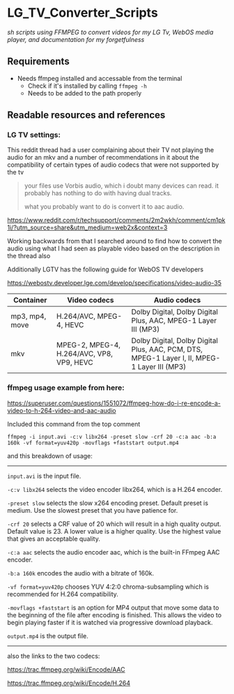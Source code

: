 # LG_TV_Converter_Scripts
_sh scripts using FFMPEG to convert videos for my LG Tv, WebOS media player, and documentation for my forgetfulness_

## Requirements
- Needs ffmpeg installed and accessable from the terminal
    - Check if it's installed by calling `ffmpeg -h`
    - Needs to be added to the path properly

## Readable resources and references

### LG TV settings:

This reddit thread had a user complaining about their TV not playing the audio for an mkv and a number of recommendations in it about the compatibility of certain types of audio codecs that were not supported by the tv
> your files use Vorbis audio, which i doubt many devices can read. it probably has nothing to do with having dual tracks.
>
> what you probably want to do is convert it to aac audio.


https://www.reddit.com/r/techsupport/comments/2m2wkh/comment/cm1pk1i/?utm_source=share&utm_medium=web2x&context=3

Working backwards from that I searched around to find how to convert the audio using what I had seen as playable video based on the description in the thread also

Additionally LGTV has the following guide for WebOS TV developers

https://webostv.developer.lge.com/develop/specifications/video-audio-35

|Container|Video codecs|Audio codecs|
|---|---|---|
|mp3, mp4, move|H.264/AVC, MPEG-4, HEVC| Dolby Digital, Dolby Digital Plus, AAC, MPEG-1 Layer III (MP3)|
|mkv|MPEG-2, MPEG-4, H.264/AVC, VP8, VP9, HEVC|Dolby Digital, Dolby Digital Plus, AAC, PCM, DTS, MPEG-1 Layer I, II, MPEG-1 Layer III (MP3)|

### ffmpeg usage example from here:

https://superuser.com/questions/1551072/ffmpeg-how-do-i-re-encode-a-video-to-h-264-video-and-aac-audio

Included this command from the top comment

`ffmpeg -i input.avi -c:v libx264 -preset slow -crf 20 -c:a aac -b:a 160k -vf format=yuv420p -movflags +faststart output.mp4`

and this breakdown of usage:

---

`input.avi` is the input file.

`-c:v libx264` selects the video encoder libx264, which is a H.264 encoder.

`-preset slow` selects the slow x264 encoding preset. Default preset is medium. Use the slowest preset that you have patience for.

`-crf 20` selects a CRF value of 20 which will result in a high quality output. Default value is 23. A lower value is a higher quality. Use the highest value that gives an acceptable quality.

`-c:a aac` selects the audio encoder aac, which is the built-in FFmpeg AAC encoder.

`-b:a 160k` encodes the audio with a bitrate of 160k.

`-vf format=yuv420p` chooses YUV 4:2:0 chroma-subsampling which is recommended for H.264 compatibility.

`-movflags +faststart` is an option for MP4 output that move some data to the beginning of the file after encoding is finished. This allows the video to begin playing faster if it is watched via progressive download playback.

`output.mp4` is the output file.

---

also the links to the two codecs:

https://trac.ffmpeg.org/wiki/Encode/AAC

https://trac.ffmpeg.org/wiki/Encode/H.264
